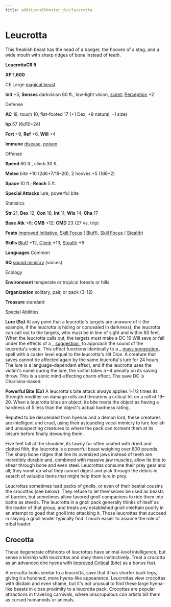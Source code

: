 ```yaml
---
title: additionalMonster_dir/leucrotta
---
```

# Leucrotta

This freakish beast has the head of a badger, the hooves of a stag, and a wide mouth with sharp ridges of bone instead of teeth.

**LeucrottaCR 5**

**XP 1,600**

CE Large [magical beast](monsters/creatureTypes#_magical-beast)

**Init** +5; **Senses** darkvision 60 ft., low-light vision, [scent](monster_dir/universalMonsterRules#_scent); [Perception](additionalMonsters/../skill_dir/perception#_perception) +2

Defense

**AC** 18, touch 10, flat-footed 17 (+1 Dex, +8 natural, –1 size)

**hp** 57 (6d10+24)

**Fort** +9, **Ref** +6, **Will** +4

**Immune** [disease](monsters/universalMonsterRules#_disease-(ex-or-su)), [poison](monster_dir/universalMonsterRules#_poison-(ex-or-su))

Offense

**Speed** 60 ft., climb 30 ft.

**Melee** bite +10 (2d6+7/19–20), 2 hooves +5 (1d6+2)

**Space** 10 ft.; **Reach** 5 ft.

**Special Attacks** lure, powerful bite

Statistics

**Str** 21, **Dex** 12, **Con** 18, **Int** 11, **Wis** 14, **Cha** 17

**Base Atk** +6; **CMB** +12; **CMD** 23 (27 vs. trip)

**Feats** [Improved Initiative](additionalMonster_dir/../feats#_improved-initiative), [Skill Focus](additionalMonster_dir/../feats#_skill-focus) ( [Bluff](additionalMonster_dir/../skill_dir/bluff#_bluff)), [Skill Focus](additionalMonsters/../feats#_skill-focus) ( [Stealth](additionalMonster_dir/../skill_dir/stealth#_stealth))

**Skills** [Bluff](additionalMonsters/../skill_dir/bluff#_bluff) +12, [Climb](additionalMonsters/../skill_dir/climb#_climb) +13, [Stealth](additionalMonsters/../skill_dir/stealth#_stealth) +9

**Languages** Common

**SQ** [sound mimicry](monsters/universalMonsterRules#_sound-mimicry) (voices)

Ecology

**Environment** temperate or tropical forests or hills

**Organization** solitary, pair, or pack (3–12)

**Treasure** standard

Special Abilities

**Lure (Su)** At any point that a leucrotta's targets are unaware of it (for example, if the leucrotta is hiding or concealed in darkness), the leucrotta can call out to the targets, who must be in line of sight and within 60 feet. When the leucrotta calls out, the targets must make a DC 16 Will save or fall under the effects of a _ [suggestion](additionalMonster_dir/../spell_dir/suggestion#_suggestion)_ to approach the sound of the leucrotta's voice. This effect functions identically to a _ [mass suggestion](additionalMonsters/../spell_dir/suggestion#_suggestion-mass)_ spell with a caster level equal to the leucrotta's Hit Dice. A creature that saves cannot be affected again by the same leucrotta's lure for 24 hours. The lure is a language-dependant effect, and if the leucrotta uses the victim's name during the lure, the victim takes a –4 penalty on its saving throw. This is a sonic mind-affecting charm effect. The save DC is Charisma-based.

**Powerful Bite (Ex)** A leucrotta's bite attack always applies 1-1/2 times its Strength modifier on damage rolls and threatens a critical hit on a roll of 19–20. When a leucrotta bites an object, its bite treats the object as having a hardness of 5 less than the object's actual hardness rating.

Reputed to be descended from hyenas and a demon lord, these creatures are intelligent and cruel, using their astounding vocal mimicry to lure foolish and unsuspecting creatures to where the pack can torment them at its leisure before finally devouring them.

Five feet tall at the shoulder, its tawny fur often coated with dried and clotted filth, the leucrotta is a powerful beast weighing over 800 pounds. The sharp bone ridges that line its oversized jaws instead of teeth are incredibly durable and, combined with massive jaw muscles, allow its bite to shear through bone and even steel. Leucrottas consume their prey gear and all; they vomit up what they cannot digest and pick through the debris in search of valuable items that might help them lure in prey.

Leucrottas sometimes lead packs of gnolls, or even of their bestial cousins the crocottas (see below). They refuse to let themselves be used as beasts of burden, but sometimes allow favored gnoll companions to ride them into battle as steeds. The leucrotta in a gnoll pack generally thinks of itself as the leader of that group, and treats any established gnoll chieftain poorly in an attempt to goad that gnoll into attacking it. Those leucrottas that succeed in slaying a gnoll leader typically find it much easier to assume the role of tribal leader.

## Crocotta

These degenerate offshoots of leucrottas have animal-level intelligence, but sense a kinship with leucrottas and obey them instinctively. Treat a crocotta as an advanced dire hyena with [Improved Critical](additionalMonster_dir/../feats#_improved-critical) (bite) as a bonus feat.

A crocotta looks similar to a leucrotta, save that it has shorter back legs, giving it a hunched, more hyena-like appearance. Leucrottas view crocottas with disdain and even shame, but it's not unusual to find these large hyena-like beasts in close proximity to a leucrotta pack. Crocottas are popular attractions in traveling carnivals, where unscrupulous con artists bill them as cursed humanoids or animals.

